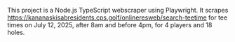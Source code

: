 <!-- Use this file to provide workspace-specific custom instructions to Copilot. For more details, visit https://code.visualstudio.com/docs/copilot/copilot-customization#_use-a-githubcopilotinstructionsmd-file -->

This project is a Node.js TypeScript webscraper using Playwright. It scrapes https://kananaskisabresidents.cps.golf/onlineresweb/search-teetime for tee times on July 12, 2025, after 8am and before 4pm, for 4 players and 18 holes.
